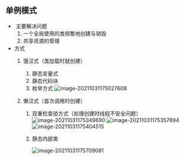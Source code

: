 ## 单例模式

- ​	主要解决问题
  1. 一个全局使用的类频繁地创建与销毁
  2. 共享资源的管理
- 方式
  1. 饿汉式（类加载时就创建）
     1. 静态变量式
     2. 静态代码块
     3. 枚举方式
         ![image-20211031175027608](C:\oneDrive\J学习笔记\codingNote\软件设计\软件设计模式\img\image-20211031175027608.png)
  2. 懒汉式（首次调用时创建）		

     1. 双重检查锁方式（处理创建时线程不安全问题）
        ![image-20211031175349690](C:\oneDrive\J学习笔记\codingNote\软件设计\软件设计模式\img\image-20211031175349690.png)
        ![image-20211031175357894](C:\oneDrive\J学习笔记\codingNote\软件设计\软件设计模式\img\image-20211031175357894.png)
        ![image-20211031175404515](C:\oneDrive\J学习笔记\codingNote\软件设计\软件设计模式\img\image-20211031175404515.png)
        
     2. 静态内部类

        ![image-20211031175709081](C:\oneDrive\J学习笔记\codingNote\软件设计\软件设计模式\img\image-20211031175709081.png)